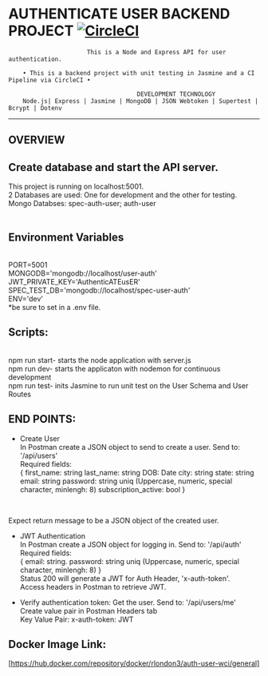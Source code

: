 AUTHENTICATE USER BACKEND PROJECT [![CircleCI](https://dl.circleci.com/status-badge/img/gh/rlondon3/authenticate-user/tree/main.svg?style=svg)](https://dl.circleci.com/status-badge/redirect/gh/rlondon3/authenticate-user/tree/main)
=======================================================
                          This is a Node and Express API for user authentication.

        • This is a backend project with unit testing in Jasmine and a CI Pipeline via CircleCI •
      
                                        DEVELOPMENT TECHNOLOGY
        Node.js| Express | Jasmine | MongoDB | JSON Webtoken | Supertest | Bcrypt | Dotenv 
 ___________________________________________________________________

OVERVIEW
---------------------------
## Create database and start the API server. <br />
This project is running on localhost:5001.<br/>
2 Databases are used: One for development and the other for testing. <br/>
Mongo Databses: spec-auth-user; auth-user <br /><br/>
## Environment Variables
<br/> 
PORT=5001 <br />
MONGODB='mongodb://localhost/user-auth'<br />
JWT_PRIVATE_KEY='AuthenticATEusER'<br />
SPEC_TEST_DB='mongodb://localhost/spec-user-auth'<br />
ENV='dev'<br />
*be sure to set in a .env file.

## Scripts:
<br>
npm run start- starts the node application with server.js<br />
npm run dev- starts the applicaton with nodemon for continuous development<br/>
npm run test- inits Jasmine to run unit test on the User Schema and User Routes
 

## END POINTS: 
- Create User <br />
In Postman create a JSON object to send to create a user. Send to: '/api/users' <br />
Required fields: <br />
{
first_name: string 
last_name: string
DOB: Date 
city: string
state: string
email: string
password: string uniq (Uppercase, numeric, special character, minlengh: 8)
subscription_active: bool
}
<br />
 
Expect return message to be a JSON object of the created user.

- JWT Authentication <br />
In Postman create a JSON object for logging in. Send to: '/api/auth' <br />
Required fields: <br />
{
email: string.
password: string uniq (Uppercase, numeric, special character, minlengh: 8)
} <br />
Status 200 will generate a JWT for Auth Header, 'x-auth-token'.<br />
Access headers in Postman to retrieve JWT.<br />

- Verify authentication token: Get the user. Send to: '/api/users/me' <br />
Create value pair in Postman Headers tab <br />
Key Value Pair:
x-auth-token: JWT<retrieved token>

## Docker Image Link: <br />
[https://hub.docker.com/repository/docker/rlondon3/auth-user-wci/general]
